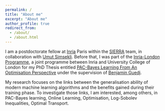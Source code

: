 ```yaml
---
permalink: /
title: "About me"
excerpt: "About me"
author_profile: true
redirect_from: 
  - /about/
  - /about.html
---
```


I am a postdoctorate fellow at [Inria](https://www.inria.fr/en) Paris within the [SIERRA](https://sierra-mlopt.github.io/) team, in collaboration with [Umut Simsekli](https://www.di.ens.fr/umut.simsekli/). Before that, I was part of the [Inria-London Programme](http://london.inria.fr/home/), a joint programme between Inria and University College of London for my PhD Thesis entitled [PAC-Bayes Learning From An Optimisation Perspective](../files/139903_HADDOUCHE_2024_archivage-2.pdf) under the supervision of [Benjamin Guedj](https://bguedj.github.io/). 

My research focuses on the links between the generalisation ability of modern machine learning algorithms and the benefits gained during their training phase. To investigate those links, I am interested, among others, in PAC-Bayes learning, Online Learning, Optimisation, Log-Sobolev Inequalities, Optimal Transport.

